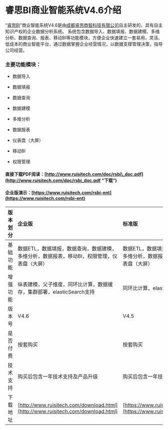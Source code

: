 # 睿思BI商业智能系统V4.6介绍

“[睿思BI](http://www.ruisitech.com/product.html)”商业智能系统V4.6是由[成都睿思商智科技有限公司](http://www.ruisibi.cn)自主研发的，具有自主知识产权的企业数据分析系统。 系统包含数据导入、数据填报、数据建模、多维分析、数据查询、报表、移动BI等功能模块，方便企业快速建立一套易用，灵活、低成本的商业智能平台，通过数据掌握企业经营情况，以数据支撑管理决策，指导公司经营。

### 主要功能模块：

* 数据导入

* 数据填报

* 数据查询

* 数据建模

* 多维分析

* 数据报表

* 仪表盘（大屏）

* 移动BI

* 权限管理

#### 直接下载PDF阅读：[http://www.ruisitech.com/doc/rsbi\_doc.pdf](http://www.ruisitech.com/doc/rsbi_doc.pdf "下载")

#### 企业版演示：[https://www.ruisitech.com/rsbi-ent](https://www.ruisitech.com/rsbi-ent)

| 版本划分 | 企业版 | 标准版 | 开源版 |
| :--- | :--- | :--- | :--- |
| 基础功能 | 数据ETL，数据填报，数据查询，数据建模，多维分析，数据报表，移动BI，权限管理，仪表盘（大屏） | 数据ETL，数据填报，数据查询，数据建模，多维分析，数据报表，移动BI，权限管理，仪表盘（大屏） | 数据建模，多维分析，数据报表，移动BI，权限管理 |
| 增强功能 | 纵表建模，父子维度，同环比计算，数据缓存，集群部署，elasticSearch支持 | 同环比计算，elasticSearch支持 | 无 |
| 版本号 | V4.6 | V4.5 | V4.5 |
| 是否付费 | 按套购买 | 按套购买 | 采用APACHE2.0开源协议，可任意下载使用 |
| 技术支持 | 购买后包含一年技术支持及产品升级 | 购买后包含一年技术支持及产品升级 | 不包含 |
| 下载地址 | [http://www.ruisitech.com/download.html](http://www.ruisitech.com/download.html) | [https://www.ruisitech.com/downbase.html](https://www.ruisitech.com/downbase.html) | [https://github.com/ruisibi/rsbi-pom](https://github.com/ruisibi/rsbi-pom) |



